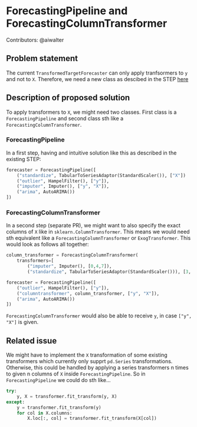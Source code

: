 # ForecastingPipeline and ForecastingColumnTransformer

Contributors: @aiwalter

## Problem statement

The current `TransformedTargetForecaster` can only apply tranfsormers to `y` and not to `X`. Therefore, we need a new class as descibed in the STEP [here](https://github.com/sktime/enhancement-proposals/blob/8200d8d5ec409bf76a2f8af6d12b17fe201afa0a/steps/01_forecasting_api/forecasting-with-exogenous-variables.md)

## Description of proposed solution
To apply transformers to `X`, we might need two classes. First class is a `ForecastingPipeline` and second class sth like a `ForecastingColumnTransformer`.

### ForecastingPipeline
In a first step, having and intuitive solution like this as described in the existing STEP:
```python
forecaster = ForecastingPipeline([
    ("standardize", TabularToSeriesAdaptor(StandardScaler()), ["X"])
    ("outlier", HampelFilter(), ["y"]),
    ("imputer", Imputer(), ["y", "X"]),
    ("arima", AutoARIMA())
])
```
### ForecastingColumnTransformer
In a second step (separate PR), we might want to also specify the exact columns of `X` like in `sklearn.ColumnTransformer`. This means we would need sth equivalent like a `ForecastingColumnTransformer` or `ExogTransformer`. This would look as follows all together:
```python
column_transformer = ForecastingColumnTransformer(
    transformers=[
        ("imputer", Imputer(), [0,4,7]),
        ("standardize", TabularToSeriesAdaptor(StandardScaler())), [3, 5])

forecaster = ForecastingPipeline([
    ("outlier", HampelFilter(), ["y"]),
    ("columntransformer", column_transformer, ["y", "X"]),
    ("arima", AutoARIMA())
])
```
`ForecastingColumnTransformer` would also be able to receive `y`, in case `["y", "X"]` is given.

## Related issue
We might have to implement the `X` transformation of some existing transformers which currently only supprt `pd.Series` transformations. Otherwise, this could be handled by applying a series transformers n times to given n columns of `X` inside `ForecastingPipeline`. So in `ForecastingPipeline` we could do sth like...
```python
try:
    y, X = transformer.fit_transform(y, X)
except:
    y = transformer.fit_transform(y)
    for col in X.columns:
        X.loc[:, col] = transformer.fit_transform(X[col])
```

